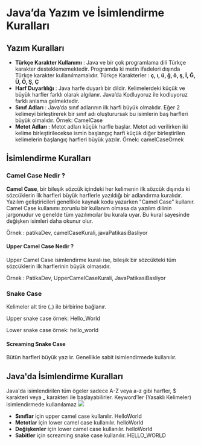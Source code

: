 # Java’da Yazım ve İsimlendirme Kuralları
## Yazım Kuralları
- **Türkçe Karakter Kullanımı** : Java ve bir çok programlama dili Türkçe karakter desteklememektedir. Programda ki metin ifadeleri dışında Türkçe karakter kullanılmamalıdır. Türkçe Karakterler : **ç, ı, ü, ğ, ö, ş, İ, Ğ, Ü, Ö, Ş, Ç**
- **Harf Duyarlılığı** : Java harfe duyarlı bir dildir. Kelimelerdeki küçük ve büyük harfler farklı olarak algılanır. Java’da Kodluyoruz ile kodluyoruz farklı anlama gelmektedir.
- **Sınıf Adları** : Java’da sınıf adlarının ilk harfi büyük olmalıdır. Eğer 2 kelimeyi birleştirerek bir sınıf adı oluşturursak bu isimlerin baş harfleri büyük olmalıdır. Örnek: CamelCase
- **Metot Adları** : Metot adları küçük harfle başlar. Metot adı verilirken iki kelime birleştirilecekse ismin başlangıç harfi küçük diğer birleştirilen kelimelerin başlangıç harfleri büyük yazılır. Örnek: camelCaseOrnek

## İsimlendirme Kuralları
### Camel Case Nedir ?
**Camel Case**, bir bileşik sözcük içindeki her kelimenin ilk sözcük dışında ki sözcüklerin ilk harfleri büyük harflerle yazıldığı bir adlandırma kuralıdır. Yazılım geliştiricileri genellikle kaynak kodu yazarken "Camel Case" kullanır. Camel Case kullanımı zorunlu bir kullanım olmasa da yazılım dilinin jargonudur ve genelde tüm yazılımcılar bu kurala uyar. Bu kural sayesinde değişken isimleri daha okunur olur.

Örnek : patikaDev, camelCaseKurali, javaPatikasiBasliyor

#### Upper Camel Case Nedir ?
Upper Camel Case isimlendirme kuralı ise, bileşik bir sözcükteki tüm sözcüklerin ilk harflerinin büyük olmasıdır.

Örnek : PatikaDev, UpperCamelCaseKurali, JavaPatikasiBasliyor

### Snake Case
Kelimeler alt tire (_) ile birbirine bağlanır.

Upper snake case örnek: Hello_World

Lower snake case örnek: hello_world

#### Screaming Snake Case
Bütün harfleri büyük yazılır. Genellikle sabit isimlendirmede kullanılır.

## Java'da İsimlendirme Kuralları
Java'da isimlendirilen tüm ögeler sadece A-Z veya a-z gibi harfler, $ karakteri veya _ karakteri ile başlayabilirler.
Keyword’ler (Yasaklı Kelimeler) isimlendirmede kullanılamaz
![](https://techvidvan.com/tutorials/wp-content/uploads/sites/2/2020/06/List-of-Java-Keywords.jpg)

- **Sınıflar** için upper camel case kullanılır. HelloWorld
- **Metotlar** için lower camel case kullanılır. helloWorld
- **Değişkenler** için lower camel case kullanılır. helloWorld
- **Sabitler** için screaming snake case kullanılır. HELLO_WORLD


